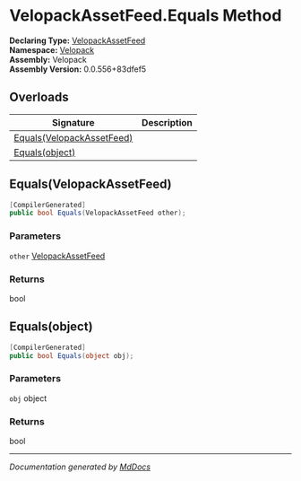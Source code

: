 ﻿<!--  
  <auto-generated>   
    The contents of this file were generated by a tool.  
    Changes to this file may be list if the file is regenerated  
  </auto-generated>   
-->

# VelopackAssetFeed.Equals Method

**Declaring Type:** [VelopackAssetFeed](../index.md)  
**Namespace:** [Velopack](../../index.md)  
**Assembly:** Velopack  
**Assembly Version:** 0.0.556+83dfef5

## Overloads

| Signature                                             | Description |
| ----------------------------------------------------- | ----------- |
| [Equals(VelopackAssetFeed)](#equalsvelopackassetfeed) |             |
| [Equals(object)](#equalsobject)                       |             |

## Equals(VelopackAssetFeed)

```csharp
[CompilerGenerated]
public bool Equals(VelopackAssetFeed other);
```

### Parameters

`other`  [VelopackAssetFeed](../index.md)

### Returns

bool

## Equals(object)

```csharp
[CompilerGenerated]
public bool Equals(object obj);
```

### Parameters

`obj`  object

### Returns

bool

___

*Documentation generated by [MdDocs](https://github.com/ap0llo/mddocs)*
